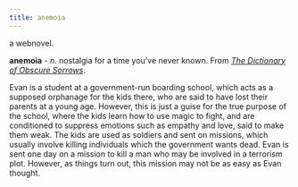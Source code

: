 ```yaml
---
title: anemoia
---
```

a webnovel.

**anemoia** - *n.* nostalgia for a time you’ve never known. From *[The Dictionary of Obscure Sorrows](https://www.dictionaryofobscuresorrows.com/post/105778238455/anemoia-n-nostalgia-for-a-time-youve-never)*.

Evan is a student at a government-run boarding school, which acts as a supposed orphanage for the kids there, who are said to have lost their parents at a young age. However, this is just a guise for the true purpose of the school, where the kids learn how to use magic to fight, and are conditioned to suppress emotions such as empathy and love, said to make them weak. The kids are used as soldiers and sent on missions, which usually involve killing individuals which the government wants dead. Evan is sent one day on a mission to kill a man who may be involved in a terrorism plot. However, as things turn out, this mission may not be as easy as Evan thought.
